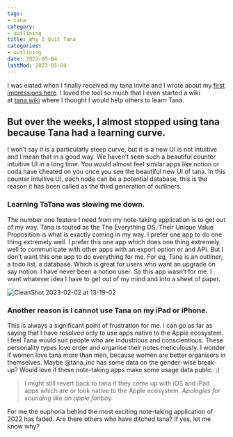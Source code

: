 ```yaml
---
tags:
- tana
category:
- outlining
title: Why I Quit Tana
categories:
- outlining
date: 2023-05-04
lastMod: 2023-05-04
---
```

I was elated when I finally received my tana invite and I wrote about my [first impressions here](https://www.toolsforthoughts.com/pages/first-impressions-of-tana-inc/). I loved the tool so much that I even started a wiki at [tana.wiki](https://tana.wiki) where I thought I would help others to learn Tana.

## But over the weeks, I almost stopped using tana because Tana had a learning curve.

I won’t say it is a particularly steep curve, but it is a new UI is not intuitive and I mean that in a good way. We haven’t seen such a beautiful counter intuitive UI in a long time. You would almost feel similar apps like notion or coda have cheated on you once you see the beautiful new UI of tana.  In this counter intuitive UI, each node can be a potential database, this is the reason it has been called as the third generation of outliners.

### Learning TaTana was slowing me down.

The number one feature I need from my note-taking application is to get out of my way. Tana is touted as the The Everything OS. Their Unique Value Proposition is what is exactly coming in my way. I prefer one app to do one thing extremely well. I prefer this one app which does one thing extremely well to communicate with other apps with an export option or and API. But I don’t want this one app to do everything for me. For eg, Tana is an outliner, a todo list, a database. Which is great for users who want an upgrade on say notion. I have never been a notion user. So this app wasn’t for me. I want whatever idea I have to get out of my mind and into a sheet of paper.

![CleanShot 2023-02-02 at 13-19-02](https://mataroa.blog/images/c6ad8ab6.png)

### Another reason is I cannot use Tana on my iPad or iPhone.
This is always a significant point of frustration for me. I can go as far as saying that I have resolved only to use apps native to the Apple ecosystem. I feel Tana would suit people who are industrious and conscientious. These personality types love order and organise their notes meticulously. I wonder if women love tana more than men, because women are better organisers in themselves. Maybe @tana_inc has some data on the gender-wise break-up? Would love if these note-taking apps make some usage data public. :) 
> I might still revert back  to tana if they come up with iOS and iPad apps which are or look native to the Apple ecosystem. *Apologies for sounding like an apple fanboy.*

For me the euphoria behind the most exciting note-taking application of 2022 has faded. Are there others who have ditched tana? If yes, let me know why?
